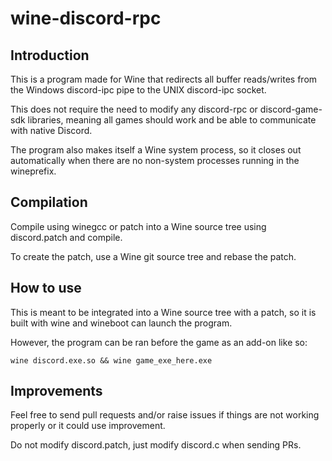 # wine-discord-rpc

## Introduction

This is a program made for Wine that redirects all buffer reads/writes from the Windows discord-ipc pipe to the UNIX discord-ipc socket.

This does not require the need to modify any discord-rpc or discord-game-sdk libraries, meaning all games should work and be able to communicate with native Discord.

The program also makes itself a Wine system process, so it closes out automatically when there are no non-system processes running in the wineprefix.

## Compilation

Compile using winegcc or patch into a Wine source tree using discord.patch and compile.

To create the patch, use a Wine git source tree and rebase the patch.

## How to use

This is meant to be integrated into a Wine source tree with a patch, so it is built with wine and wineboot can launch the program.

However, the program can be ran before the game as an add-on like so:
```
wine discord.exe.so && wine game_exe_here.exe
```

## Improvements

Feel free to send pull requests and/or raise issues if things are not working properly or it could use improvement.

Do not modify discord.patch, just modify discord.c when sending PRs.
